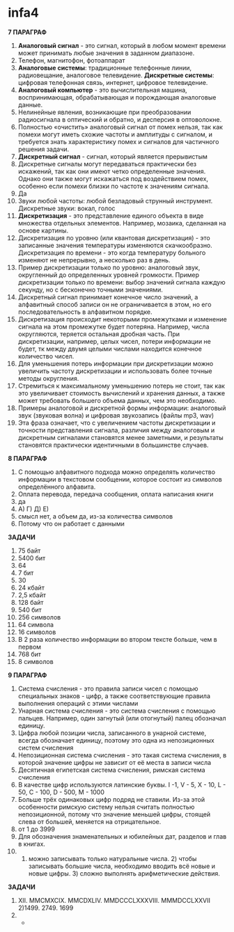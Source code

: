 # infa4

**7 ПАРАГРАФ**

1) **Аналоговый сигнал** - это сигнал, который в любом момент времени может принимать любые значения в заданном диапазоне.
2) Телефон, магнитофон, фотоаппарат
3) **Аналоговые системы**: традиционные телефонные линии, радиовещание, аналоговое телевидение.
**Дискретные системы**: цифровая телефонная связь, интернет, цифровое телевидение.
4) **Аналоговый компьютер** - это вычислительная машина, воспринимающая, обрабатывающая и порождающая аналоговые данные.
5) Нелинейные явления, возникающие при преобразовании радиосигнала в оптический и обратно, и десперсия в оптоволокне.
6)  Полностью «очистить» аналоговый сигнал от помех нельзя, так как помехи могут иметь схожие частоты и амплитуды с сигналом, и требуется знать характеристику помех и сигналов для частичного решения задачи.
7) **Дискретный сигнал** - сигнал, который является прерывистым
8) Дискретные сигналы могут передаваться практически без искажений, так как они имеют четко определенные значения. Однако они также могут искажаться под воздействием помех, особенно если помехи близки по частоте к значениям сигнала.
9) Да
10) Звуки любой частоты: любой безладовый струнный инструмент. Дискретные звуки: вокал, голос
11) **Дискретизация** - это представление единого объекта в виде множества отдельных элементов. Например, мозаика, сделанная на основе картины.
12) Дискретизация по уровню (или квантовая дискретизация) - это записанные значения температуры изменяются скачкообразно. Дискретизация по времени - это когда температуру больного изменяют не непрерывно, а несколько раз в день.
13) Пример дискретизации только по уровню: аналоговый звук, округленный до определенных уровней громкости. Пример дискретизации только по времени: выбор значений сигнала каждую секунду, но с бесконечно точными значениями.
14) Дискретный сигнал принимает конечное число значений, а алфавитный способ записи он не ограничивается в этом, но его последовательность в алфавитном порядке.
15) Дискретизация происходит некоторыми промежутками и изменение сигнала на этом промежутке будет потеряна. Например, числа округляются, теряется остальная дробная часть. При дискретизации, например, целых чисел, потери информации не будет, тк между двумя целыми числами находится конечное количество чисел.
16) Для уменьшения потерь информации при дискретизации можно увеличить частоту дискретизации и использовать более точные методы округления.
17) Стремиться к максимальному уменьшению потерь не стоит, так как это увеличивает стоимость вычислений и хранения данных, а также может требовать большего объема данных, чем это необходимо.
18) Примеры аналоговой и дискретной формы информации: аналоговый звук (звуковая волна) и цифровая звукозапись (файлы mp3, wav)
19) Эта фраза означает, что с увеличением частоты дискретизации и точности представления сигнала, различия между аналоговым и дискретным сигналами становятся менее заметными, и результаты становятся практически идентичными в большинстве случаев.


**8 ПАРАГРАФ**

1) С помощью алфавитного подхода можно определять количество информации в текстовом сообщении, которое состоит из символов определённого алфавита.
2) Оплата перевода, передача сообщения, оплата написания книги
3) да
4) А) Г) Д) Е)
5) смысл нет, а объем да, из-за количества символов
6) Потому что он работает с данными

**ЗАДАЧИ**

1) 75 байт
2) 5400 бит
3) 64
4) 7 бит
5) 30
6) 24 кбайт
7) 2,5 кбайт
8) 128 байт
9) 540 бит
10) 256 символов
11) 64 символа
12) 16 символов
13) В 2 раза количество информации во втором тексте больше, чем в первом
14) 768 бит
15) 8 символов

**9 ПАРАГРАФ**

1) Система счисления - это правила записи чисел с помощью специальных знаков - цифр, а также соответствующие правила выполнения операций с этими числами
2) Унарная система счисления - это система счисления с помощью пальцев. Например, один загнутый (или отогнутый) палец обозначал единицу.
3) Цифра любой позиции числа, записанного в унарной системе, всегда обозначает единицу, поэтому это одна из непозиционных систем счисления
4) Непозиционная система счисления - это такая система счисления, в которой значение цифры не зависит от её места в записи числа
5) Десятичная египетская система счисления, римская система счисления
6) В качестве цифр используются латинские буквы. I -1, V - 5, X - 10, L - 50, C - 100, D - 500, M - 1000
7) Больше трёх одинаковых цифр подряд не ставили. Из-за этой особенности римскую систему нельзя считать полностью непозиционной, потому что значение меньшей цифры, стоящей слева от большей, меняется на отрицательное.
8) от 1 до 3999
9) Для обозначения знаменательных и юбилейных дат, разделов и глав в книгах.
10) 1) можно записывать только натуральные числа. 2) чтобы записывать большие числа, необходимо вводить всё новые и новые цифры. 3) сложно выполнять арифметические действия.

**ЗАДАЧИ**

1) XII. MMCMXCIX. MMCDXLIV. MMDCCCLXXXVIII. MMMDCCLXXVII
2)1499. 2749. 1699
3) -
